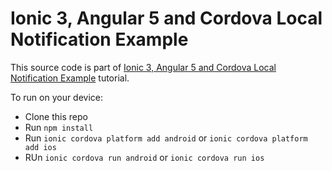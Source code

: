 # Ionic 3, Angular 5 and Cordova Local Notification Example

This source code is part of [Ionic 3, Angular 5 and Cordova Local Notification Example](https://www.djamware.com/post/5abe4c6680aca714d19d5b9d/ionic-3-angular-5-and-cordova-local-notification-example) tutorial.

To run on your device:
* Clone this repo
* Run `npm install`
* Run `ionic cordova platform add android` or `ionic cordova platform add ios`
* RUn `ionic cordova run android` or `ionic cordova run ios`

